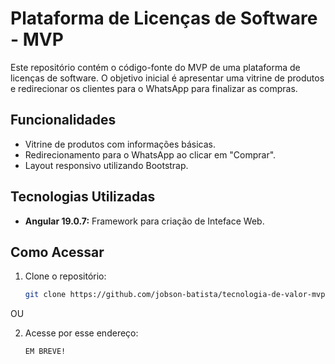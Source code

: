 # Plataforma de Licenças de Software - MVP

Este repositório contém o código-fonte do MVP de uma plataforma de licenças de software. O objetivo inicial é apresentar uma vitrine de produtos e redirecionar os clientes para o WhatsApp para finalizar as compras.

## Funcionalidades

- Vitrine de produtos com informações básicas.
- Redirecionamento para o WhatsApp ao clicar em "Comprar".
- Layout responsivo utilizando Bootstrap.

## Tecnologias Utilizadas

- **Angular 19.0.7:** Framework para criação de Inteface Web.

## Como Acessar

1. Clone o repositório:
   ```bash
   git clone https://github.com/jobson-batista/tecnologia-de-valor-mvp
   
OU

2. Acesse por esse endereço:
    ```bash
    EM BREVE!
